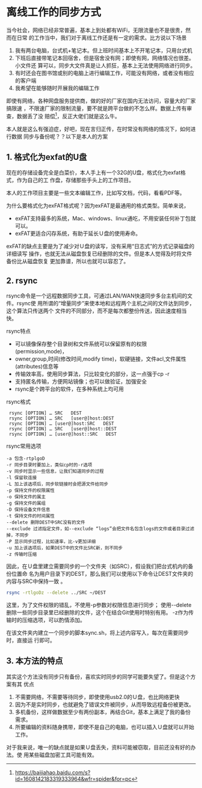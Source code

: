 
# 离线工作的同步方式 

当今社会，网络已经非常普遍，基本上到处都有WiFi，无限流量也不是很贵，然而在日常
的工作当中，我们对于离线工作还是有一定的需求。比方说以下场景

1. 我有两台电脑，台式机+笔记本。但上班时间基本上不开笔记本，只用台式机
2. 下班后直接带笔记本回宿舍，但是宿舍没有网；即使有网，网络情况也很差。小文件还
   算可以，同步大文件真是让人抓狂，基本上无法使用网络进行同步。
3. 有时还会在图书馆或别的电脑上进行编辑工作，可能没有网络，或者没有相应的客户端
4. 我希望在能够随时开展我的编辑工作

即使有网络，各种网盘服务提供商，做的好的厂家在国内无法访问，容量大的厂家搞限速
，不限速厂家的限制流量，要不就是跨平台做的不怎么样。数据上传有审查，数据丢了没
赔偿[^tentcentlostdata]，反正大佬们就是这么牛。

[^tentcentlostdata]:https://baijiahao.baidu.com/s?id=1608142183319333964&wfr=spider&for=pc

本人就是这么有强迫症，好吧，现在言归正传，在时常没有网络的情况下，如何进行数据
同步与备份呢？？以下是本人的方案

## 1. 格式化为exfat的U盘

现在的存储设备完全是白菜价，本人手上有一个32G的U盘，格式化为exfat格式，作为自己的工
作盘，存储那些手头上的工作项目。

本人的工作项目主要是一些文本编辑工作，比如写文档，代码，看看PDF等。

为什么要格式化为exFAT格式呢？因为exFAT是最通用的格式类型。简单来说，

- exFAT支持最多的系统，Mac、windows、linux通吃，不用安装任何补丁包就可以。
- exFAT更适合闪存系统，有助于延长Ｕ盘的使用寿命。

exFAT的缺点主要是为了减少对Ｕ盘的读写，没有采用“日志式”的方式记录磁盘的详细读写
操作，也就无法从磁盘恢复已经删除的文件。但是本人觉得及时将文件备份比从磁盘恢复
更加靠谱，所以也就可以容忍了。

## 2. rsync

rsync命令是一个远程数据同步工具，可通过LAN/WAN快速同步多台主机间的文件。rsync使
用所谓的“增量同步”来使本地和远程两个主机之间的文件达到同步，这个算法只传送两个
文件的不同部分，而不是每次都整份传送，因此速度相当快。

rsync特点 

- 可以镜像保存整个目录树和文件系统可以保留原有的权限(permission,mode)，
- owner,group,时间(修改时间,modify time)，软硬链接，文件acl,文件属性(attributes)信息等
- 传输效率高，使用同步算法，只比较变化的部分，这一点强于cp -r 
- 支持匿名传输，方便网站镜像；也可以做验证，加强安全
- rsync是个跨平台的软件，在多种系统上均可用

rsync格式

```
 rsync [OPTION] … SRC   DEST
 rsync [OPTION] … SRC   [user@]host:DEST
 rsync [OPTION] … [user@]host:SRC   DEST
 rsync [OPTION] … SRC   [user@]host::DEST
 rsync [OPTION] … [user@]host::SRC   DEST
```


rsync常用选项

```
-a 包含-rtplgoD
-r 同步目录时要加上，类似cp时的-r选项
-v 同步时显示一些信息，让我们知道同步的过程
-l 保留软连接
-L 加上该选项后，同步软链接时会把源文件给同步
-p 保持文件的权限属性
-o 保持文件的属主
-g 保持文件的属组
-D 保持设备文件信息
-t 保持文件的时间属性
--delete 删除DEST中SRC没有的文件
--exclude 过滤指定文件，如--exclude “logs”会把文件名包含logs的文件或者目录过滤掉，不同步
-P 显示同步过程，比如速率，比-v更加详细
-u 加上该选项后，如果DEST中的文件比SRC新，则不同步
-z 传输时压缩
```

因此，在Ｕ盘里建立需要同步的一个文件夹（如SRC），假设我们把台式机内的备份位置命
名为用户目录下的DEST，那么我们可以使用以下命令让DEST文件夹的内容与SRC中保持一致
。

```bash
rsync -rtlgoDz --delete ../SRC ~/DEST
```

这里，为了文件权限的错乱，不使用-p参数对权限信息进行同步；
使用--delete删除一些同步目录里已经删除的文件，这个在结合Git使用时特别有用。
-z作为传输时的压缩选项，可以酌情添加。

在该文件夹内建立一个同步的脚本sync.sh，将上述内容写入，每次在需要同步时，直接运
行即可。

## 3. 本方法的特点

其实这个方法没有同步只有备份，喜欢实时同步的同学可能要失望了。但是这个方案有其
优点

1. 不需要网络，不需要等待同步，即使使用usb2.0的Ｕ盘，也比网络更快
2. 因为不是实时同步，也就避免了错误文件被同步，从而导致远程备份被更改。
3. 多机备份，这样做数据至少有两份副本，再结合Git，基本上满足了我的备份需求。
4. 所要编辑的资料随身携带，即使不是自己的电脑，也可以插入Ｕ盘就可以开始工作。

对于我来说，唯一的缺点就是如果Ｕ盘丢失，资料可能被窃取，目前还没有好的办法。使
用某些磁盘加密工具可能有效。


